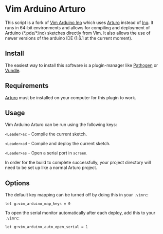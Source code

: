 # Vim Arduino Arturo

This script is a fork of [Vim Arduino Ino][vim-arduino-ino] which uses [Arturo][arturo] instead of [Ino][ino]. 
It runs in 64-bit environments and allows for compiling and
deployment of Arduino (\*.pde/\*.ino) sketches directly from Vim. It also allows the use of newer versions of the arduino IDE (1.6.1 at the current moment).

## Install
The easiest way to install this software is a plugin-manager like [Pathogen][pathogen] or [Vundle][vundle].

## Requirements
[Arturo][arturo] must be installed on your computer for this plugin to work.

## Usage
Vim Arduino Arturo can be run using the following keys:

`<Leader>ac` - Compile the current sketch.

`<Leader>ad` - Compile and deploy the current sketch.

`<Leader>as` - Open a serial port in `screen`.

In order for the build to complete successfully, your project directory will need to be set up like a normal Arturo project.

## Options
The default key mapping can be turned off by doing this in your `.vimrc`:

```
let g:vim_arduino_map_keys = 0
```

To open the serial monitor automatically after each deploy,
add this to your `.vimrc`:

```
let g:vim_arduino_auto_open_serial = 1
```

[vim-arduino-ino]: https://github.com/jplaut/vim-arduino-ino/
[pathogen]: https://github.com/tpope/vim-pathogen
[arturo]: https://github.com/scottdarch/Arturo
[vundle]: https://github.com/gmarik/Vundle.vim
[ino]: http://inotool.org/
[arduino]: http://arduino.cc/en/Main/Software
[ino-project]: http://inotool.org/quickstart
